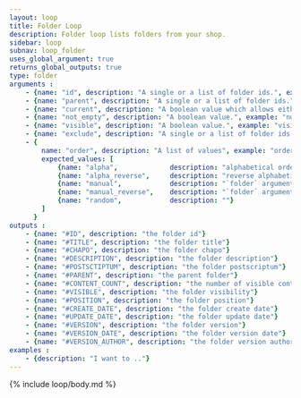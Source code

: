 ```yaml
---
layout: loop
title: Folder Loop
description: Folder loop lists folders from your shop.
sidebar: loop
subnav: loop_folder
uses_global_argument: true
returns_global_outputs: true
type: folder
arguments :
    - {name: "id", description: "A single or a list of folder ids.", example: "id=\"2\", id=\"1,4,7\""}
    - {name: "parent", description: "A single or a list of folder ids.", example: "folder=\"3\", folder=\"2,5,8\""}
    - {name: "current", description: "A boolean value which allows either to exclude current folder from results either to match only this folder", example: "current=\"yes\""}
    - {name: "not_empty", description: "A boolean value.", example: "not_empty=\"yes\"", default: "no"}
    - {name: "visible", description: "A boolean value.", example: "visible=\"no\"", default: "yes"}
    - {name: "exclude", description: "A single or a list of folder ids.", example: "exclude=\"2\", exclude=\"1,4,7\""}
    - {
        name: "order", description: "A list of values", example: "order=\"random\"", default: "manual",
        expected_values: [
            {name: "alpha",             description: "alphabetical order on title"},
            {name: "alpha_reverse",     description: "reverse alphabetical order on title"},
            {name: "manual",            description: "`folder` argument must be set"},
            {name: "manual_reverse",    description: "`folder` argument must be set"},
            {name: "random",            description: ""}
        ]
      }
outputs :
    - {name: "#ID", description: "the folder id"}
    - {name: "#TITLE", description: "the folder title"}
    - {name: "#CHAPO", description: "the folder chapo"}
    - {name: "#DESCRIPTION", description: "the folder description"}
    - {name: "#POSTSCTIPTUM", description: "the folder postscriptum"}
    - {name: "#PARENT", description: "the parent folder"}
    - {name: "#CONTENT_COUNT", description: "the number of visible contents for this folder"}
    - {name: "#VISIBLE", description: "the folder visibility"}
    - {name: "#POSITION", description: "the folder position"}
    - {name: "#CREATE_DATE", description: "the folder create date"}
    - {name: "#UPDATE_DATE", description: "the folder update date"}
    - {name: "#VERSION", description: "the folder version"}
    - {name: "#VERSION_DATE", description: "the folder version date"}
    - {name: "#VERSION_AUTHOR", description: "the folder version author"}
examples :
    - {description: "I want to .."}
---
```


{% include loop/body.md %}